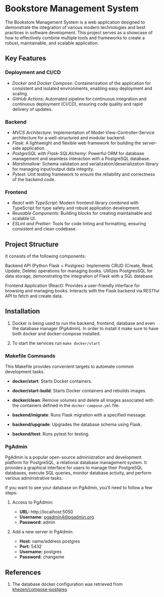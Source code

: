 # Bookstore Management System

The Bookstore Management System is a web application designed to demonstrate the integration of various modern technologies and best practices in software development. This project serves as a showcase of how to effectively combine multiple tools and frameworks to create a robust, maintainable, and scalable application.

## Key Features

### Deployment and CI/CD

- _Docker and Docker Compose_: Containerization of the application for consistent and isolated environments, enabling easy deployment and scaling.
- _GitHub Actions_: Automated pipeline for continuous integration and continuous deployment (CI/CD), ensuring code quality and rapid delivery of updates.

### Backend

- _MVCS Architecture_: Implementation of Model-View-Controller-Service architecture for a well-structured and modular backend.
- _Flask_: A lightweight and flexible web framework for building the server-side application.
- _PostgreSQL with Flask-SQLAlchemy_: Powerful ORM for database management and seamless interaction with a PostgreSQL database.
- _Marshmallow_: Schema validation and serialization/deserialization library for managing input/output data integrity.
- _Pytest_: Unit testing framework to ensure the reliability and correctness of the backend code.

### Frontend

- _React with TypeScript_: Modern frontend library combined with TypeScript for type safety and robust application development.
- _Reusable Components_: Building blocks for creating maintainable and scalable UI.
- _ESLint and Prettier_: Tools for code linting and formatting, ensuring consistent and clean codebase.

## Project Structure

It consists of the following components:

Backend API (Python Flask + Postgres): Implements CRUD (Create, Read, Update, Delete) operations for managing books. Utilizes PostgresSQL for data storage, demonstrating the integration of Flask with a SQL database.

Frontend Application (React): Provides a user-friendly interface for browsing and managing books. Interacts with the Flask backend via RESTful API to fetch and create data.

## Installation

1. Docker is being used to run the backend, frontend, database and even the database manager (PgAdmin). In order to install it make sure to have both docker and docker-compose installed.

2. To start the services run `make docker/start`

### Makefile Commands

This Makefile provides convenient targets to automate common development tasks.

- **docker/start**: Starts Docker containers.

- **docker/start-build**: Starts Docker containers and rebuilds images.

- **docker/clean**: Remove volumes and delete all images associated with the containers defined in the `docker-compose.yml` file.

- **backend/migrate**: Runs Flask migration with a specified message.

- **backend/upgrade**: Upgrades the database schema using Flask.

- **backend/test**: Runs pytest for testing.

### PgAdmin

PgAdmin is a popular open-source administration and development platform for PostgreSQL, a relational database management system. It provides a graphical interface for users to manage their PostgreSQL databases, execute SQL queries, monitor database activity, and perform various administrative tasks.

If you want to see your database on PgAdmin, you'll need to follow a few steps:

1. Access to PgAdmin:

   - **URL:** http://localhost:5050
   - **Username:** pgadmin4@pgadmin.org
   - **Password:** admin

2. Add a new server in PgAdmin:
   - **Host:** name/address postgres
   - **Port:** 5432
   - **Username:** postgres
   - **Password:** changeme

## References

1. The database docker configuration was retrieved from [khezen/compose-postgres](https://github.com/khezen/compose-postgres/tree/master)

